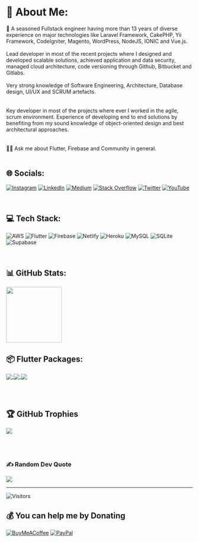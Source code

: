 # 💫 About Me:
🔭 A seasoned Fullstack engineer having more than 13 years of diverse experience on major technologies like Laravel Framework, CakePHP, Yii Framework, CodeIgniter, Magento, WordPress, NodeJS, IONIC and Vue.js. 
<br><br>
Lead developer in most of the recent projects where I designed and developed scalable solutions, achieved application and data security, managed cloud architecture, code versioning through Github, Bitbucket and Gitlabs.
<br><br>
Very strong knowledge of Software Engineering, Architecture, Database design, UI/UX and SCRUM artefacts.
<br><br>
<br>
Key developer in most of the projects where ever I worked in the agile, scrum environment. Experience of developing end to end solutions by benefiting from my sound knowledge of object-oriented design and best architectural approaches.
<br><br>
<br>🤝💬 Ask me about Flutter, Firebase and Community in general.<br>
<br>

## 🌐 Socials:
[![Instagram](https://img.shields.io/badge/Instagram-%23E4405F.svg?logo=Instagram&logoColor=white)](https://instagram.com/tahiryasinraja) [![LinkedIn](https://img.shields.io/badge/LinkedIn-%230077B5.svg?logo=linkedin&logoColor=white)](https://linkedin.com/in/tahiryasin) [![Medium](https://img.shields.io/badge/Medium-12100E?logo=medium&logoColor=white)](https://medium.com/@tahir-yasin) [![Stack Overflow](https://img.shields.io/badge/-Stackoverflow-FE7A16?logo=stack-overflow&logoColor=white)](https://stackoverflow.com/users/1070732) [![Twitter](https://img.shields.io/badge/Twitter-%231DA1F2.svg?logo=Twitter&logoColor=white)](https://twitter.com/tahiryasin) [![YouTube](https://img.shields.io/badge/YouTube-%23FF0000.svg?logo=YouTube&logoColor=white)](https://youtube.com/@tahiryasin) 

<br>

## 💻 Tech Stack:
![AWS](https://img.shields.io/badge/Amazon_AWS-FF9900?style=for-the-badge&logo=amazonaws&logoColor=white) ![Flutter](https://img.shields.io/badge/Flutter-%2302569B.svg?style=flat&logo=Flutter&logoColor=white) ![Firebase](https://img.shields.io/badge/firebase-%23039BE5.svg?style=flat&logo=firebase) ![Netlify](https://img.shields.io/badge/netlify-%23000000.svg?style=flat&logo=netlify&logoColor=#00C7B7) ![Heroku](https://img.shields.io/badge/heroku-%23430098.svg?style=flat&logo=heroku&logoColor=white) ![MySQL](https://img.shields.io/badge/mysql-%2300f.svg?style=flat&logo=mysql&logoColor=white) ![SQLite](https://img.shields.io/badge/sqlite-%2307405e.svg?style=flat&logo=sqlite&logoColor=white) 	![Supabase](https://img.shields.io/badge/Supabase-3ECF8E?style=flat&logo=supabase&logoColor=white)

<br>

## 📊 GitHub Stats:
<img src="https://github-profile-summary-cards.vercel.app/api/cards/profile-details?username=tahiryasin&theme=2077" height=150px>

<br>

## 📦 Flutter Packages:

<a href="https://github.com/tahiryasin/contactus">
  <img align="center" src="https://github-readme-stats-tahiryasin.vercel.app/api/pin/?username=tahiryasin&repo=contactus&theme=radical" />
</a>
<a href="https://github.com/tahiryasin/super_extensions">
 <img align="center" src="https://github-readme-stats-tahiryasin.vercel.app/api/pin/?username=tahiryasin&repo=super_extensions&theme=radical" />
</a>
<a href="https://github.com/tahiryasin/parent-child-checkbox">
  <img align="center" src="https://github-readme-stats-tahiryasin.vercel.app/api/pin/?username=tahiryasin&repo=parent-child-checkbox&theme=radical" />
</a>

<br><br>


## 🏆 GitHub Trophies
<img src="https://github-profile-trophy.vercel.app/?username=tahiryasin&theme=radical&no-frame=false&no-bg=false&margin-w=4"/>



<br><br>
### ✍️ Random Dev Quote
![](https://quotes-github-readme.vercel.app/api?type=horizontal&theme=radical)

---

![Visitors](https://visitor-badge.laobi.icu/badge?page_id=tahiryasin.tahiryasin)   

  ## 💰 You can help me by Donating
  [![BuyMeACoffee](https://img.shields.io/badge/Buy%20Me%20a%20Coffee-ffdd00?style=for-the-badge&logo=buy-me-a-coffee&logoColor=black)](https://buymeacoffee.com/tahiryasin) [![PayPal](https://img.shields.io/badge/PayPal-00457C?style=for-the-badge&logo=paypal&logoColor=white)](https://paypal.me/scriptbaker) 
